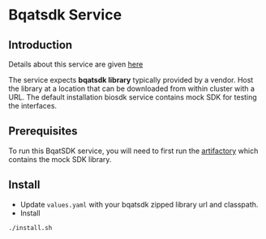 # Bqatsdk Service

## Introduction
Details about this service are given [here](https://github.com/mosip/mosip-ref-impl/tree/develop/bqat-sdk)

The service expects **bqatsdk library** typically provided by a vendor.  Host the library at a location that can be downloaded from within cluster with a URL. The default installation biosdk service contains mock SDK for testing the interfaces.

## Prerequisites
To run this BqatSDK service, you will need to first run the [artifactory](../../mosip/artifactory/README.md) which contains the mock SDK library.

## Install
* Update `values.yaml` with your bqatsdk zipped library url and classpath. 
* Install
```sh
./install.sh
``` 

